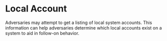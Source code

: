 # Local Account

Adversaries may attempt to get a listing of local system accounts. This information can help adversaries determine which local accounts exist on a system to aid in follow-on behavior.